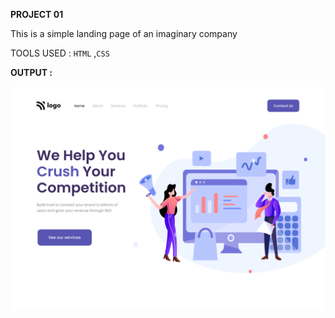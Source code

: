 **PROJECT 01**

This is a simple landing page of an imaginary company

TOOLS USED : `HTML` ,`CSS`

**OUTPUT :**

![IMG1](output.png)